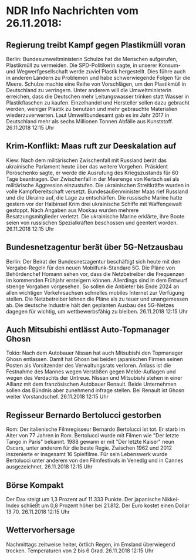 # NDR Info Nachrichten vom 26.11.2018:


## Regierung treibt Kampf gegen Plastikmüll voran
Berlin:	Bundesumweltministerin Schulze hat die Menschen aufgerufen, Plastikmüll zu vermeiden. Die SPD-Politikerin sagte, in unserer Konsum- und Wegwerfgesellschaft werde zuviel Plastik hergestellt. Dies führe auch in anderen Ländern zu Problemen und habe schwerwiegende Folgen für die Meere. Schulze machte eine Reihe von Vorschlägen, um den Plastikmüll in Deutschland zu verringern. Unter anderem will die Umweltministerin erreichen, dass die Deutschen mehr Leitungswasser trinken statt Wasser in Plastikflaschen zu kaufen. Einzelhandel und Hersteller sollen dazu gebracht werden, weniger Plastik zu benutzen und mehr gebrauchte Materialien wiederzuverwerten. Laut Umweltbundesamt gab es im Jahr 2017 in Deutschland mehr als sechs Millionen Tonnen Abfälle aus Kunststoff. 26.11.2018 12:15 Uhr 

## Krim-Konflikt: Maas ruft zur Deeskalation auf
Kiew:	Nach dem militärischen Zwischenfall mit Russland berät das ukrainische Parlament heute über das weitere Vorgehen. Präsident Poroschenko sagte, er werde die Ausrufung des Kriegszustands für 60 Tage beantragen. Der Zwischenfall in der Meerenge von Kertsch sei als militärische Aggression einzustufen. Die ukrainischen Streitkräfte wurden in volle Kampfbereitschaft versetzt. Bundesaußenminister Maas rief Russland und die Ukraine auf, die Lage zu entschärfen. Die russische Marine hatte gestern vor der Halbinsel Krim drei ukrainische Schiffe mit Waffengewalt gestoppt. Nach Angaben aus Moskau wurden mehrere Besatzungsmitglieder verletzt. Die ukrainische Marine erklärte, ihre Boote seien von russischen Spezialkräften beschossen und geentert worden. 26.11.2018 12:15 Uhr 

## Bundesnetzagentur berät über 5G-Netzausbau
Berlin: Der Beirat der Bundesnetzagentur beschäftigt sich heute mit den Vergabe-Regeln für den neuen Mobilfunk-Standard 5G. Die Pläne von Behördenchef Homann sehen vor, dass die Netzbetreiber die Frequenzen im kommenden Frühjahr ersteigern können. Allerdings sind in dem Entwurf strenge Vorgaben vorgesehen. So sollen die Anbieter bis Ende 2024 an allen wichtigen Verkehrsachsen schnelles mobiles Internet zur Verfügung stellen. Die Netzbetreiber lehnen die Pläne als zu teuer und unangemessen ab. Die deutsche Industrie hält den geplanten Ausbau des 5G-Netzes dagegen für wichtig, um wettbewerbsfähig zu bleiben. 26.11.2018 12:15 Uhr 

## Auch Mitsubishi entlässt Auto-Topmanager Ghosn
Tokio: Nach dem Autobauer Nissan hat auch Mitsubishi den Topmanager Ghosn entlassen. Damit hat Ghosn bei beiden japanischen Firmen seinen Posten als Vorsitzender des Verwaltungsrats verloren. Anlass ist die Festnahme des Mannes wegen Verstößen gegen Melde-Auflagen und wegen des Verdachts der Untreue. Nissan und Mitsubishi stehen in einer Allianz mit dem französischen Autobauer Renault. Beide Unternehmen sollen das Bündnis aber zunehmend infrage stellen. Bei Renault ist Ghosn weiter Vorstandschef. 26.11.2018 12:15 Uhr 

## Regisseur Bernardo Bertolucci gestorben
Rom:          Der italienische Filmregisseur Bernardo Bertolucci ist tot. Er starb im Alter von 77 Jahren in Rom. Bertolucci wurde mit Filmen wie "Der letzte Tango in Paris" bekannt. 1988 gewann er mit "Der letzte Kaiser" neun Oscars, unter anderem für die beste Regie. Zwischen 1962 und 2012 inszenierte er insgesamt 16 Spielfilme. Für sein Lebenswerk wurde Bertolucci unter anderem von den Filmfestivals in Venedig und in Cannes ausgezeichnet. 26.11.2018 12:15 Uhr 

## Börse Kompakt
Der Dax steigt um 1,3 Prozent auf 11.333 Punkte. Der japanische Nikkei-Index schließt um  0,8  Prozent höher bei  21.812. Der Euro kostet einen Dollar 13 70. 26.11.2018 12:15 Uhr 

## Wettervorhersage
Nachmittags zeitweise heiter, örtlich Regen, im Emsland überwiegend trocken. Temperaturen von 2 bis 6 Grad. 26.11.2018 12:15 Uhr 
